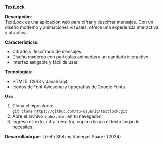 **TextLock**

**Descripción**:  
TextLock es una aplicación web para cifrar y descifrar mensajes. Con un diseño moderno y animaciones visuales, ofrece una experiencia interactiva y atractiva.

**Características**:  
- Cifrado y descifrado de mensajes.
- Diseño moderno con partículas animadas y un candado interactivo.
- Interfaz amigable y fácil de usar.

**Tecnologías**:  
- HTML5, CSS3 y JavaScript.  
- Iconos de Font Awesome y tipografías de Google Fonts.

**Uso**:  
1. Clona el repositorio:  
   `git clone https://github.com/tu-usuario/textlock.git`
2. Abre el archivo `index.html` en tu navegador.  
3. Ingresa el texto, cifra, descifra, copia o limpia el texto según lo necesites.

**Desarrollado por**: Lizeth Stefany Vanegas Suarez (2024)
